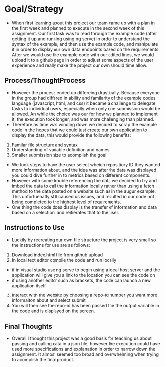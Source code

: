 # Goal/Strategy
- When first learning about this project our team came up with a plan in the first week and planned to execute in the second week
of this assignment. Our first task was to read through the example code (after getting it up and running using ng serve) in order
to understand the syntax of the example, and then use the example code, and manipulate it in order to display our own data endpoints
based on the requirements. After we would use the example code with our edited lines, we would upload it to a github page in order
to adjust some aspects of the user experience and really make the project our own should time allow.

## Process/ThoughtProcess
- However the process ended up differeing drastically. Because everyone in the group had differed in ability and familarity of 
the example codes language (javascript, html, and css) it became a challenge to delegate tasks to individual users, especially when
only one submission would be allowed. An while the choice was our for how we planned to implement it, the execution took longer, and 
was more challenging than planned. 
- Therefore as time was winding down we decided to scrap the example code in the hopes that we could just create our own application
to display the data, this would provide the following benefits: 
1. Familar file structure and syntax
2. Understanding of variable definition and names
3. Smaller submission size to acomplish the goal
- We took steps to have the user select wheich repositiory ID they wanted more information about, and the idea was after the data
was displayed you could dive further in to metrics based on different components. 
- However with some trouble referencing the data we decided to try and imbed the data to call the information locally rather than
using a fetch method to the data posted on a website such as in the augur example. This unfortuenatly still caused us issues, and 
resulted in our code not being completed to the highest level of requirements. 
- One thing the code does display is the transfer of information and data based on a selection, and reitierates that to the user. 

## Instructions to Use
- Luckily by recreating our own file structure the project is very small so the instructions for use are as follows: 
1. Download index.html file from github upload
2. In local text editor compile the code and run locally
 - if in visual studio use ng serve to begin using a local host server and the application will give you a link to the location
 you can see the code on
 - if using another editor such as brackets, the code can launch a new application itself
3. Interact with the website by choosing a repo-id number you want more informaiton about and select submit
4. You will then see the repo-id has been passed the the output variable in the code and is displayed on the screen.

## Final Thoughts
- Overall I thought this project was a good basis for teaching us about passing and calling data in a json file, however the 
execution could have used more specifications and explanation in order to narrow down the assignment. It almost seemed too broad
and overwhelming when trying to acomplish the final product. 
